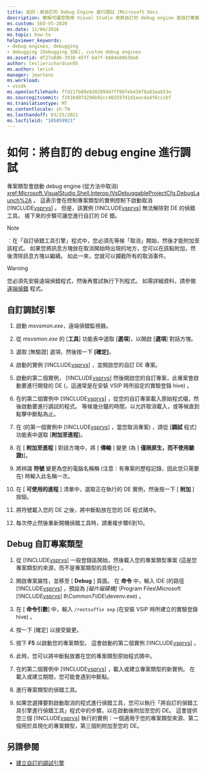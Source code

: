 ```yaml
---
title: 如何：將自訂的 Debug Engine 進行調試 |Microsoft Docs
description: 瞭解可讓您使用 Visual Studio 來將自訂的 debug engine 或自訂專案類型進行偵錯工具的步驟。
ms.custom: SEO-VS-2020
ms.date: 11/04/2016
ms.topic: how-to
helpviewer_keywords:
- debug engines, debugging
- debugging [Debugging SDK], custom debug engines
ms.assetid: df27a8d6-3938-45ff-b47f-b684e80b38a0
author: leslierichardson95
ms.author: lerich
manager: jmartens
ms.workload:
- vssdk
ms.openlocfilehash: ffd21fb08e920209d47ff66feb436f8a83aab53e
ms.sourcegitcommit: f2916d8fd296b92cc402597d1d1eecda4f6cccbf
ms.translationtype: MT
ms.contentlocale: zh-TW
ms.lasthandoff: 03/25/2021
ms.locfileid: "105059921"
---
```

# <a name="how-to-debug-a-custom-debug-engine"></a>如何：將自訂的 debug engine 進行調試
專案類型會啟動 debug engine (從方法中取消) <xref:Microsoft.VisualStudio.Shell.Interop.IVsDebuggableProjectCfg.DebugLaunch%2A> 。 這表示會在控制專案類型的實例控制下啟動取消 [!INCLUDE[vsprvs](../../code-quality/includes/vsprvs_md.md)] 。 但是，該實例 [!INCLUDE[vsprvs](../../code-quality/includes/vsprvs_md.md)] 無法解除對 DE 的偵錯工具。 接下來的步驟可讓您進行自訂的 DE 錯。

> [!NOTE]
> ：在「自訂偵錯工具引擎」程式中，您必須先等候「取消」開始，然後才能附加至該程式。 如果您將訊息方塊放在取消開始時出現的地方，您可以在該點附加，然後清除訊息方塊以繼續。 如此一來，您就可以攔截所有的取消事件。

> [!WARNING]
> 您必須先安裝遠端偵錯程式，然後再嘗試執行下列程式。 如需詳細資料，請參閱 [遠端偵錯](../../debugger/remote-debugging.md) 程式。

## <a name="debug-a-custom-debug-engine"></a>自訂調試引擎

1. 啟動 *msvsmon.exe*，遠端偵錯監視器。

2. 從 *msvsmon.exe* 的 [**工具**] 功能表中選取 [**選項**]，以開啟 [**選項**] 對話方塊。

3. 選取 [無驗證] 選項，然後按一下 **[確定]**。

4. 啟動的實例 [!INCLUDE[vsprvs](../../code-quality/includes/vsprvs_md.md)] ，並開啟您的自訂 DE 專案。

5. 啟動的第二個實例， [!INCLUDE[vsprvs](../../code-quality/includes/vsprvs_md.md)] 然後開啟您的自訂專案，此專案會啟動要進行開發的 DE (，這通常是在安裝 VSIP 時所設定的實驗登錄 hive) 。

6. 在的第二個實例中 [!INCLUDE[vsprvs](../../code-quality/includes/vsprvs_md.md)] ，從您的自訂專案載入原始程式檔，然後啟動要進行調試的程式。 等候幾分鐘的時間，以允許取消載入，或等候直到點擊中斷點為止。

7. 在 (的第一個實例中 [!INCLUDE[vsprvs](../../code-quality/includes/vsprvs_md.md)] ，當您取消專案) ，請從 [**調試** 程式] 功能表中選取 [**附加至進程**]。

8. 在 [ **附加至進程** ] 對話方塊中，將 [ **傳輸** ] 變更 (為 [ **僅限原生，而不使用驗證)**]。

9. 將辨識 **符號** 變更為您的電腦名稱稱 (注意：有專案的歷程記錄，因此您只需要在) 時輸入此名稱一次。

10. 在 [ **可使用的進程** ] 清單中，選取正在執行的 DE 實例，然後按一下 [ **附加** ] 按鈕。

11. 將符號載入您的 DE 之後，將中斷點放在您的 DE 程式碼中。

12. 每次停止然後重新開機偵錯工具時，請重複步驟6到10。

## <a name="debug-a-custom-project-type"></a>Debug 自訂專案類型

1. 從 [!INCLUDE[vsprvs](../../code-quality/includes/vsprvs_md.md)] 一般登錄區開始，然後載入您的專案類型專案 (這是您專案類型的來源，而不是專案類型的具現化) 。

2. 開啟專案屬性，並移至 [ **Debug** ] 頁面。 在 **命令** 中，輸入 IDE (的路徑 [!INCLUDE[vsprvs](../../code-quality/includes/vsprvs_md.md)] ，預設為 *[磁片磁碟機]* \Program Files\Microsoft [!INCLUDE[vsprvs](../../code-quality/includes/vsprvs_md.md)] 8\Common7\IDE\devenv.exe) 。

3. 在 [ **命令引數**] 中，輸入 `/rootsuffix exp` (在安裝 VSIP 時所建立的實驗登錄 hive) 。

4. 按一下 [確定]  以接受變更。

5. 按下 **F5** 以啟動您的專案類型。 這會啟動的第二個實例 [!INCLUDE[vsprvs](../../code-quality/includes/vsprvs_md.md)] 。

6. 此時，您可以將中斷點放置在您的專案類型原始程式碼中。

7. 在的第二個實例中 [!INCLUDE[vsprvs](../../code-quality/includes/vsprvs_md.md)] ，載入或建立專案類型的新實例。 在載入或建立期間，您可能會遇到中斷點。

8. 進行專案類型的偵錯工具。

9. 如果您選擇要對啟動取消的程式進行偵錯工具，您可以執行「將自訂的偵錯工具引擎進行偵錯工具」程式中的步驟，以在啟動後附加至您的 DE。 這會提供您三個 [!INCLUDE[vsprvs](../../code-quality/includes/vsprvs_md.md)] 執行的實例：一個適用于您的專案類型來源、第二個用於具現化的專案類型，第三個則附加至您的 DE。

## <a name="see-also"></a>另請參閱
- [建立自訂的調試引擎](../../extensibility/debugger/creating-a-custom-debug-engine.md)
